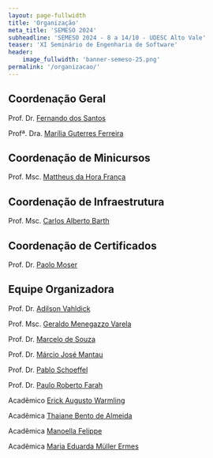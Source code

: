 ```yaml
---
layout: page-fullwidth
title: 'Organização'
meta_title: 'SEMESO 2024'
subheadline: 'SEMESO 2024 - 8 a 14/10 - UDESC Alto Vale'
teaser: 'XI Seminário de Engenharia de Software'
header:
    image_fullwidth: 'banner-semeso-25.png'
permalink: '/organizacao/'
---
```


## Coordenação Geral

Prof. Dr. [Fernando dos Santos][fds]

Profª. Dra. [Marília Guterres Ferreira][mgf]

## Coordenação de Minicursos

Prof. Msc. [Mattheus da Hora França][mhf]

## Coordenação de Infraestrutura

Prof. Msc. [Carlos Alberto Barth][cab]

## Coordenação de Certificados

Prof. Dr. [Paolo Moser][pm]

## Equipe Organizadora

Prof. Dr. [Adilson Vahldick][av]

Prof. Msc. [Geraldo Menegazzo Varela][gmv]

Prof. Dr. [Marcelo de Souza][ms]

Prof. Dr. [Márcio José Mantau][mjm]

Prof. Dr. [Pablo Schoeffel][ps]

Prof. Dr. [Paulo Roberto Farah][prf]

Acadêmico [Erick Augusto Warmling][eaw]

Acadêmica [Thaiane Bento de Almeida][tba]

Acadêmica [Manoella Felippe][mf]

Acadêmica [Maria Eduarda Müller Ermes][mefe]

[fds]: http://lattes.cnpq.br/9532186865794326
[mhf]: http://lattes.cnpq.br/2665316828133413
[av]: http://lattes.cnpq.br/3827444548540732
[cab]: http://lattes.cnpq.br/4906389456471521
[gmv]: http://lattes.cnpq.br/4100865925632395
[ms]: http://lattes.cnpq.br/3816635191504545
[mgf]: http://lattes.cnpq.br/9540472751590233
[ps]: http://lattes.cnpq.br/3929824514680056
[pm]: http://lattes.cnpq.br/2530478080816147
[prf]: http://lattes.cnpq.br/8515153063852772
[mjm]: http://lattes.cnpq.br/3410696560418245
[eaw]: https://www.linkedin.com/in/erick-augusto-warmling-073a00225/
[tba]: https://www.linkedin.com/in/thaiane-almeida/
[mf]: https://www.linkedin.com/in/manoella-felippe-558046269/
[mefe]: https://www.linkedin.com/in/maria-eduarda-m%C3%BCller-ermes/
